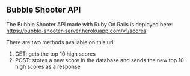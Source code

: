## Bubble Shooter API

The Bubble Shooter API made with Ruby On Rails is deployed here: https://bubble-shooter-server.herokuapp.com/v1/scores

There are two methods available on this url:
1. GET: gets the top 10 high scores
2. POST: stores a new score in the database and sends the new top 10 high scores as a response
